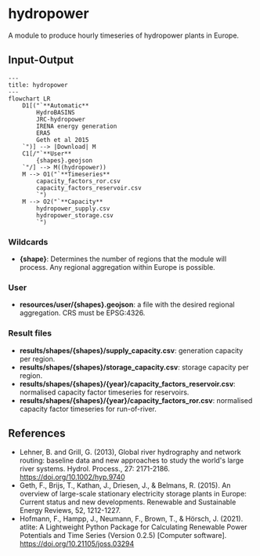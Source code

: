 <!-- Please provide a concise summary of the module in this section. -->
<!-- --8<-- [start:intro] -->
# hydropower

A module to produce hourly timeseries of hydropower plants in Europe.

<!-- --8<-- [end:intro] -->

## Input-Output

<!-- Please fill in this diagram including: wildcards, user resources and final results. -->
<!-- --8<-- [start:mermaid] -->
```mermaid
---
title: hydropower
---
flowchart LR
    D1[("`**Automatic**
        HydroBASINS
        JRC-hydropower
        IRENA energy generation
        ERA5
        Geth et al 2015
    `")] --> |Download| M
    C1[/"`**User**
        {shapes}.geojson
    `"/] --> M((hydropower))
    M --> O1("`**Timeseries**
        capacity_factors_ror.csv
        capacity_factors_reservoir.csv
        `")
    M --> O2("`**Capacity**
        hydropower_supply.csv
        hydropower_storage.csv
        `")
```
<!-- --8<-- [end:mermaid] -->

### Wildcards
<!-- Please explain what wildcards are required by users here. -->
<!-- --8<-- [start:wildcards] -->

- **{shape}**: Determines the number of regions that the module will process. Any regional aggregation within Europe is possible.

<!-- --8<-- [end:wildcards] -->
### User
<!-- Please briefly explain user resources here. -->
<!-- --8<-- [start:user] -->

- **resources/user/{shapes}.geojson**: a file with the desired regional aggregation. CRS must be EPSG:4326.

<!-- --8<-- [end:user]  -->
### Result files
<!-- Please briefly explain final result files here. -->
<!-- --8<-- [start:results] -->

- **results/shapes/{shapes}/supply_capacity.csv**: generation capacity per region.
- **results/shapes/{shapes}/storage_capacity.csv**: storage capacity per region.
- **results/shapes/{shapes}/{year}/capacity_factors_reservoir.csv**: normalised capacity factor timeseries for reservoirs.
- **results/shapes/{shapes}/{year}/capacity_factors_ror.csv**: normalised capacity factor timeseries for run-of-river.

<!-- --8<-- [end:results]  -->

## References
<!-- Please cite studies and datasets used for this workflow below. -->
<!-- --8<-- [start:references] -->

- Lehner, B. and Grill, G. (2013), Global river hydrography and network routing: baseline data and new approaches to study the world's large river systems. Hydrol. Process., 27: 2171-2186. <https://doi.org/10.1002/hyp.9740>
- Geth, F., Brijs, T., Kathan, J., Driesen, J., & Belmans, R. (2015). An overview of large-scale stationary electricity storage plants in Europe: Current status and new developments. Renewable and Sustainable Energy Reviews, 52, 1212-1227.
- Hofmann, F., Hampp, J., Neumann, F., Brown, T., & Hörsch, J. (2021). atlite: A Lightweight Python Package for Calculating Renewable Power Potentials and Time Series (Version 0.2.5) [Computer software]. <https://doi.org/10.21105/joss.03294>

<!-- --8<-- [end:references] -->
